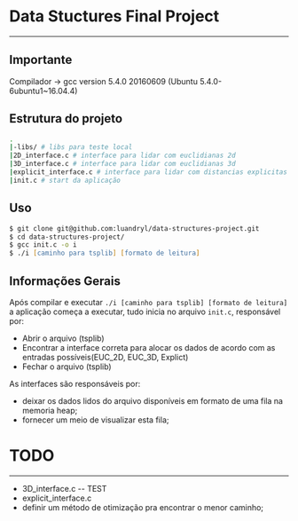 # Data Stuctures Final Project
***

## Importante

Compilador -> gcc version 5.4.0 20160609 (Ubuntu 5.4.0-6ubuntu1~16.04.4)


## Estrutura do projeto

``` zsh
.
|-libs/ # libs para teste local
|2D_interface.c # interface para lidar com euclidianas 2d
|3D_interface.c # interface para lidar com euclidianas 3d
|explicit_interface.c # interface para lidar com distancias explicitas
|init.c # start da aplicação
```

## Uso

``` zsh
$ git clone git@github.com:luandryl/data-structures-project.git
$ cd data-structures-project/ 
$ gcc init.c -o i
$ ./i [caminho para tsplib] [formato de leitura]
```

## Informações Gerais

Após compilar e executar ```./i [caminho para tsplib] [formato de leitura]``` a aplicação começa a executar, tudo inicia no arquivo ```init.c```, responsável por: 
* Abrir o arquivo (tsplib)
* Encontrar a interface correta para alocar os dados de acordo com as entradas possíveis(EUC_2D, EUC_3D, Explict)
* Fechar o arquivo (tsplib)

As interfaces são responsáveis por: 
* deixar os dados lidos do arquivo disponíveis em formato de uma fila na memoria heap;
* fornecer um meio de visualizar esta fila; 

# TODO
***
* 3D_interface.c -- TEST
* explicit_interface.c
* definir um método de otimização pra encontrar o menor caminho;